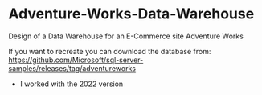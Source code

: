 # Adventure-Works-Data-Warehouse
Design of a Data Warehouse for an E-Commerce site Adventure Works

If you want to recreate you can download the database from:
https://github.com/Microsoft/sql-server-samples/releases/tag/adventureworks 
* I worked with the 2022 version 

